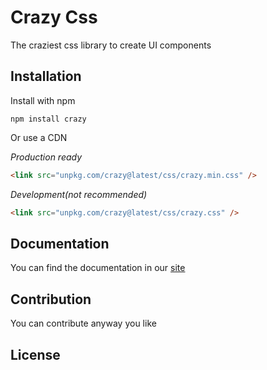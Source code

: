 # Crazy Css

The craziest css library to create UI components

## Installation

Install with npm

```shell
npm install crazy
```

Or use a CDN

_Production ready_

```html
<link src="unpkg.com/crazy@latest/css/crazy.min.css" />
```

_Development(not recommended)_

```html
<link src="unpkg.com/crazy@latest/css/crazy.css" />
```

## Documentation

You can find the documentation in our [site](crazy.vercel.app)

## Contribution

You can contribute anyway you like

## License

<!-- Add -->
